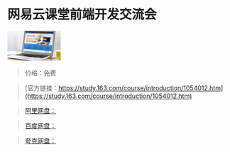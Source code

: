 # 网易云课堂前端开发交流会

![img](../../../assets/study163/free/6630224440280586330.png)

> 价格：免费

> [官方链接：https://study.163.com/course/introduction/1054012.htm](https://study.163.com/course/introduction/1054012.htm)

> [阿里网盘：]()

> [百度网盘：]()

> [夸克网盘：]()
